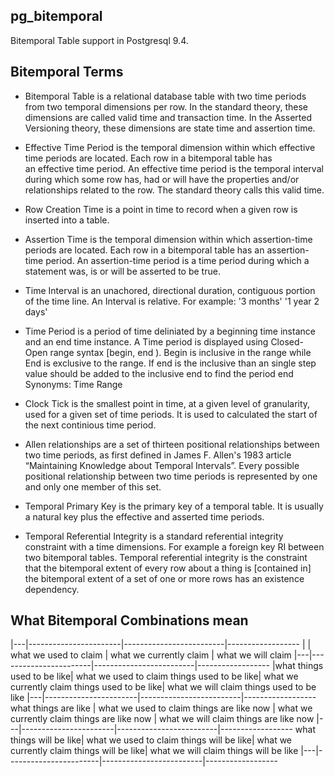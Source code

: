 
## pg_bitemporal

Bitemporal Table support in Postgresql 9.4.



## Bitemporal Terms

* Bitemporal Table is a relational database table with two time periods from
  two temporal dimensions per row. 
  In the standard theory, these dimensions are called valid time and 
  transaction time. In the Asserted Versioning theory, these dimensions are 
  state time and assertion time.

* Effective Time Period is the temporal dimension within which effective 
  time periods are located. Each row in a bitemporal table has  
  an effective time period. 
  An effective time period is the temporal interval during which 
  some row has, had or will have the properties and/or relationships
  related to the row.
  The standard theory calls this valid time.

* Row Creation Time is a point in time to record when a given row is inserted
  into a table. 

* Assertion Time is the temporal dimension within which assertion-time periods
  are located. 
  Each row in a bitemporal table has an assertion-time period. 
  An assertion-time period is a time period during which a statement 
  was, is or will be asserted to be true.

* Time Interval is an unachored, directional duration, contiguous 
  portion of the time line. An Interval is relative. 
  For example: '3 months' '1 year 2 days'

* Time Period is a period of time deliniated by a beginning time instance
  and an end time instance. A Time period is displayed using Closed-Open
  range syntax [begin, end ). Begin is inclusive in the range while End is
  exclusive to the range. If end is the inclusive than an single step value
  should be added to the inclusive end to find the period end 
  Synonyms: Time Range 

* Clock Tick is the smallest point in time, at a given level of granularity,
  used for a given set of time periods. It is used to calculated the start
  of the next continious time period.
  

* Allen relationships are a set of thirteen positional relationships between
  two time periods, as first defined in James F. Allen's 1983 article
  “Maintaining Knowledge about Temporal Intervals”. Every possible positional
  relationship between two time periods is represented by one and only one
  member of this set.


* Temporal Primary Key is the primary key of a temporal table. It is
  usually a natural key plus the effective and asserted time periods.


* Temporal Referential Integrity is a standard referential integrity 
  constraint with a time dimensions. For example a foreign key RI between
  two bitemporal tables.
  Temporal referential integrity is the constraint that the bitemporal 
  extent of every row about a thing is [contained in] the bitemporal 
  extent of a set of one or more rows has an existence dependency.




## What Bitemporal Combinations mean

|---|-----------------------|-------------------------|------------------
|   | what we used to claim | what we currently claim | what we will claim
|---|-----------------------|-------------------------|------------------
|what things used to be like| what we used to claim things used to be like| what we currently claim things used to be like| what we will claim things used to be like
|---|-----------------------|-------------------------|------------------
what things are like | what we used to claim things are like now | what we currently claim things are like now | what we will claim things are like now
|---|-----------------------|-------------------------|------------------
what things will be like| what we used to claim things will be like| what we currently claim things will be like| what we will claim things will be like 
|---|-----------------------|-------------------------|------------------

